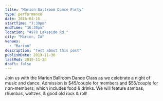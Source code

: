 ```yaml
---
title: "Marion Ballroom Dance Party"
type: performance
date: 2016-04-16
startTime: "7:30pm"
endTime: "10:30pm"
location: "4970 Lakeside Rd."
city: "Marion, IA"
venues:
  - "Marion"
description: "Text about this post"
publishDate: 2019-11-30
lastMod: 2019-11-30
draft: false
---
```


Join us with the Marion Ballroom Dance Class as we celebrate a night of music and dance. Admission is $45/couple for members and $55/couple for non-members, which includes food & drinks. We will feature sambas, rhumbas, waltzes, & good old rock & roll!
